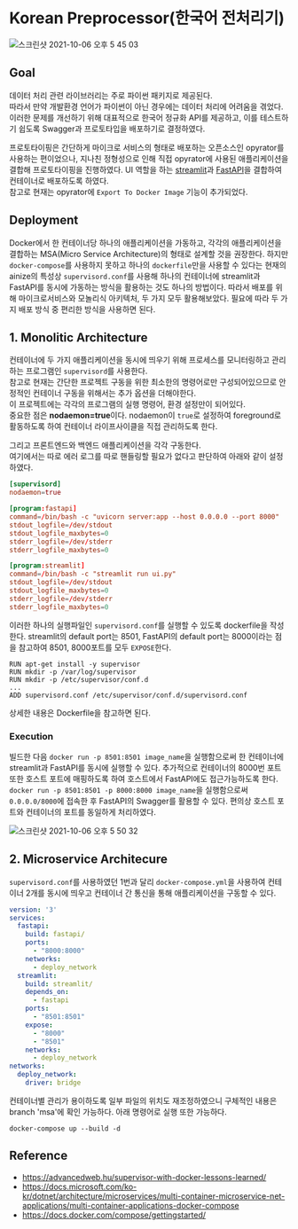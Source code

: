 # Korean Preprocessor(한국어 전처리기)
![스크린샷 2021-10-06 오후 5 45 03](https://user-images.githubusercontent.com/46207836/136170103-a357e088-763c-4ed1-9c60-f38e5daa449d.png)
## Goal
데이터 처리 관련 라이브러리는 주로 파이썬 패키지로 제공된다.<br> 따라서 만약 개발환경 언어가 파이썬이 아닌 경우에는 데이터 처리에 어려움을 겪었다.<br> 이러한 문제를 개선하기 위해 대표적으로 한국어 정규화 API를 제공하고, 이를 테스트하기 쉽도록 Swagger과 프로토타입을 배포하기로 결정하였다.

프로토타이핑은 간단하게 마이크로 서비스의 형태로 배포하는 오픈소스인 opyrator를 사용하는 편이었으나, 지나친 정형성으로 인해 직접 opyrator에 사용된 애플리케이션을 결합해 프로토타이핑을 진행하였다. UI 역할을 하는 [streamlit](https://github.com/streamlit/streamlit)과 [FastAPI](https://github.com/tiangolo/fastapi)을 결합하여 컨테이너로 배포하도록 하였다.<br>
참고로 현재는 opyrator에 `Export To Docker Image` 기능이 추가되었다.


## Deployment
Docker에서 한 컨테이너당 하나의 애플리케이션을 가동하고, 각각의 애플리케이션을 결합하는 MSA(Micro Service Architecture)의 형태로 설계할 것을 권장한다. 하지만 `docker-compose`를 사용하지 못하고 하나의 `dockerfile`만을 사용할 수 있다는 현재의 ainize의 특성상 `supervisord.conf`를 사용해 하나의 컨테이너에 streamlit과 FastAPI를 동시에 가동하는 방식을 활용하는 것도 하나의 방법이다.
따라서 배포를 위해 마이크로서비스와 모놀리식 아키텍처, 두 가지 모두 활용해보았다. 필요에 따라 두 가지 배포 방식 중 편리한 방식을 사용하면 된다.

## 1. Monolitic Architecture
컨테이너에 두 가지 애플리케이션을 동시에 띄우기 위해 프로세스를 모니터링하고 관리하는 프로그램인 `supervisord`를 사용한다.<br>참고로 현재는 간단한 프로젝트 구동을 위한 최소한의 명령어로만 구성되어있으므로 안정적인 컨테이너 구동을 위해서는 추가 옵션을 더해야한다. <br> 이 프로젝트에는 각각의 프로그램의 실행 명령어, 환경 설정만이 되어있다.<br>
중요한 점은 **nodaemon=true**이다. nodaemon이 `true`로 설정하여 foreground로 활동하도록 하여 컨테이너 라이프사이클을 직접 관리하도록 한다.

그리고 프론트엔드와 백엔드 애플리케이션을 각각 구동한다.<br>여기에서는 따로 에러 로그를 따로 핸들링할 필요가 없다고 판단하여 아래와 같이 설정하였다.

```conf
[supervisord]
nodaemon=true

[program:fastapi]
command=/bin/bash -c "uvicorn server:app --host 0.0.0.0 --port 8000"
stdout_logfile=/dev/stdout
stdout_logfile_maxbytes=0
stderr_logfile=/dev/stderr
stderr_logfile_maxbytes=0

[program:streamlit]
command=/bin/bash -c "streamlit run ui.py"
stdout_logfile=/dev/stdout
stdout_logfile_maxbytes=0
stderr_logfile=/dev/stderr
stderr_logfile_maxbytes=0
```
이러한 하나의 실행파일인 `supervisord.conf`를 실행할 수 있도록 dockerfile을 작성한다. streamlit의 default port는 8501, FastAPI의 default port는 8000이라는 점을 참고하여 8501, 8000포트를 모두 `EXPOSE`한다.
```docker
RUN apt-get install -y supervisor
RUN mkdir -p /var/log/supervisor
RUN mkdir -p /etc/supervisor/conf.d
...
ADD supervisord.conf /etc/supervisor/conf.d/supervisord.conf
```
상세한 내용은 Dockerfile을 참고하면 된다.

### Execution
빌드한 다음 `docker run -p 8501:8501 image_name`을 실행함으로써 한 컨테이너에 streamlit과 FastAPI를 동시에 실행할 수 있다.
추가적으로 컨테이너의 8000번 포트 또한 호스트 포트에 매핑하도록 하여 호스트에서 FastAPI에도 접근가능하도록 한다. `docker run -p 8501:8501 -p 8000:8000 image_name`을 실행함으로써 `0.0.0.0/8000`에 접속한 후 FastAPI의 Swagger를 활용할 수 있다. 편의상 호스트 포트와 컨테이너의 포트를 동일하게 처리하였다.

![스크린샷 2021-10-06 오후 5 50 32](https://user-images.githubusercontent.com/46207836/136170980-c3fe5a1e-d7f2-467d-b67f-8398c915e785.png)

## 2. Microservice Architecure
`supervisord.conf`를 사용하였던 1번과 달리 `docker-compose.yml`을 사용하여 컨테이너 2개를 동시에 띄우고 컨테이너 간 통신을 통해 애플리케이션을 구동할 수 있다.
```yaml
version: '3'
services:
  fastapi:
    build: fastapi/
    ports:
      - "8000:8000"
    networks:
      - deploy_network  
  streamlit:
    build: streamlit/
    depends_on:
      - fastapi
    ports:
      - "8501:8501"
    expose:
      - "8000"
      - "8501"
    networks:
      - deploy_network
networks:
  deploy_network:
    driver: bridge
```
컨테이너별 관리가 용이하도록 일부 파일의 위치도 재조정하였으니 구체적인 내용은 branch 'msa'에 확인 가능하다.
아래 명령어로 실행 또한 가능하다.
```
docker-compose up --build -d
```

## Reference
- https://advancedweb.hu/supervisor-with-docker-lessons-learned/
- https://docs.microsoft.com/ko-kr/dotnet/architecture/microservices/multi-container-microservice-net-applications/multi-container-applications-docker-compose
- https://docs.docker.com/compose/gettingstarted/